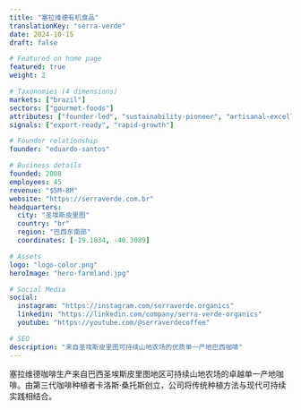 ```yaml
---
title: "塞拉维德有机食品"
translationKey: "serra-verde"
date: 2024-10-15
draft: false

# Featured on home page
featured: true
weight: 2

# Taxonomies (4 dimensions)
markets: ["brazil"]
sectors: ["gourmet-foods"]
attributes: ["founder-led", "sustainability-pioneer", "artisanal-excellence", "regional-icon"]
signals: ["export-ready", "rapid-growth"]

# Founder relationship
founder: "eduardo-santos"

# Business details
founded: 2008
employees: 45
revenue: "$5M-8M"
website: "https://serraverde.com.br"
headquarters:
  city: "圣埃斯皮里图"
  country: "br"
  region: "巴西东南部"
  coordinates: [-19.1834, -40.3089]

# Assets
logo: "logo-color.png"
heroImage: "hero-farmland.jpg"

# Social Media
social:
  instagram: "https://instagram.com/serraverde.organics"
  linkedin: "https://linkedin.com/company/serra-verde-organics"
  youtube: "https://youtube.com/@serraverdecoffee"

# SEO
description: "来自圣埃斯皮里图可持续山地农场的优质单一产地巴西咖啡"
---
```


塞拉维德咖啡生产来自巴西圣埃斯皮里图地区可持续山地农场的卓越单一产地咖啡。由第三代咖啡种植者卡洛斯·桑托斯创立，公司将传统种植方法与现代可持续实践相结合。

